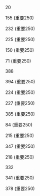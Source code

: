 20

155 (重要250)

232 (重要250)

225 (重要250)

150 (重要250)

71 (重要250)

388

394 (重要250)

224 (重要250)

227 (重要250)

385 (重要250)

84 (重要250)

215 (重要250)

347 (重要250)

218 (重要250)

332

341 (重要250)

378 (重要250)